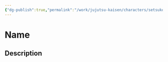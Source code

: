 ```yaml
---
{"dg-publish":true,"permalink":"/work/jujutsu-kaisen/characters/setsuko-sasaki/"}
---
```



# Name




## Description


